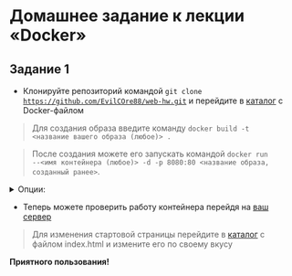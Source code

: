 # Домашнее задание к лекции «Docker»

## Задание 1

- Клонируйте репозиторий командой <code>git clone https://github.com/EvilCOre88/web-hw.git</code> и перейдите в [каталог](/1.3/1) с Docker-файлом

> Для создания образа введите команду <code>docker build -t <название вашего образа (любое)> .</code>
  
> После создания можете его запускать командой <code>docker run --<имя контейнера (любое)> -d -p 8080:80 <название образа, созданный ранее></code>.

<details>
<summary>Опции:</summary>
Порт 8080 можете поменять на любой свой, как вам будет удобно.  
</details>

- Теперь можете проверить работу контейнера перейдя на [ваш сервер](http://localhost:8080/)
  
> Для изменения стартовой страницы перейдите в [каталог](/1.3/1/my_html) с файлом index.html и измените его по своему вкусу
  
**Приятного пользования!**